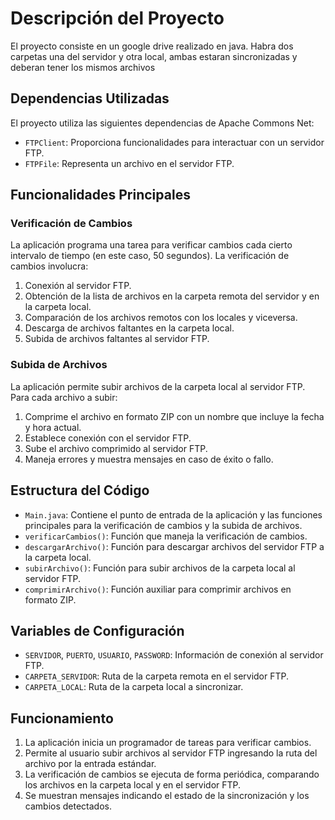 # Descripción del Proyecto

El proyecto consiste en un google drive realizado en java. Habra dos carpetas una del servidor y otra local, ambas estaran sincronizadas y deberan tener los mismos archivos

## Dependencias Utilizadas

El proyecto utiliza las siguientes dependencias de Apache Commons Net:

- `FTPClient`: Proporciona funcionalidades para interactuar con un servidor FTP.
- `FTPFile`: Representa un archivo en el servidor FTP.

## Funcionalidades Principales

### Verificación de Cambios

La aplicación programa una tarea para verificar cambios cada cierto intervalo de tiempo (en este caso, 50 segundos). La verificación de cambios involucra:

1. Conexión al servidor FTP.
2. Obtención de la lista de archivos en la carpeta remota del servidor y en la carpeta local.
3. Comparación de los archivos remotos con los locales y viceversa.
4. Descarga de archivos faltantes en la carpeta local.
5. Subida de archivos faltantes al servidor FTP.

### Subida de Archivos

La aplicación permite subir archivos de la carpeta local al servidor FTP. Para cada archivo a subir:

1. Comprime el archivo en formato ZIP con un nombre que incluye la fecha y hora actual.
2. Establece conexión con el servidor FTP.
3. Sube el archivo comprimido al servidor FTP.
4. Maneja errores y muestra mensajes en caso de éxito o fallo.

## Estructura del Código

- `Main.java`: Contiene el punto de entrada de la aplicación y las funciones principales para la verificación de cambios y la subida de archivos.
- `verificarCambios()`: Función que maneja la verificación de cambios.
- `descargarArchivo()`: Función para descargar archivos del servidor FTP a la carpeta local.
- `subirArchivo()`: Función para subir archivos de la carpeta local al servidor FTP.
- `comprimirArchivo()`: Función auxiliar para comprimir archivos en formato ZIP.

## Variables de Configuración

- `SERVIDOR`, `PUERTO`, `USUARIO`, `PASSWORD`: Información de conexión al servidor FTP.
- `CARPETA_SERVIDOR`: Ruta de la carpeta remota en el servidor FTP.
- `CARPETA_LOCAL`: Ruta de la carpeta local a sincronizar.

## Funcionamiento

1. La aplicación inicia un programador de tareas para verificar cambios.
2. Permite al usuario subir archivos al servidor FTP ingresando la ruta del archivo por la entrada estándar.
3. La verificación de cambios se ejecuta de forma periódica, comparando los archivos en la carpeta local y en el servidor FTP.
4. Se muestran mensajes indicando el estado de la sincronización y los cambios detectados.


